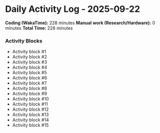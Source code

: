 # Daily Activity Log - 2025-09-22

**Coding (WakaTime):** 228 minutes
**Manual work (Research/Hardware):** 0 minutes
**Total Time:** 228 minutes

### Activity Blocks
- Activity block #1
- Activity block #2
- Activity block #3
- Activity block #4
- Activity block #5
- Activity block #6
- Activity block #7
- Activity block #8
- Activity block #9
- Activity block #10
- Activity block #11
- Activity block #12
- Activity block #13
- Activity block #14
- Activity block #15
